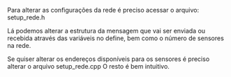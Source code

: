 Para alterar as configurações da rede é preciso acessar o arquivo:
	setup_rede.h

Lá podemos alterar a estrutura da mensagem que vai ser enviada ou recebida
através das variáveis no define, bem como o número de sensores na rede.

Se quiser alterar os endereços disponíveis para os sensores é preciso alterar
o arquivo
	 setup_rede.cpp
O resto é bem intuitivo.

